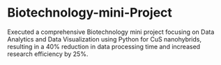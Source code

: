 # Biotechnology-mini-Project
Executed a comprehensive Biotechnology mini project focusing on Data Analytics and Data Visualization using Python for CuS nanohybrids, resulting in a 40% reduction in data processing time and increased research efficiency by 25%.  
